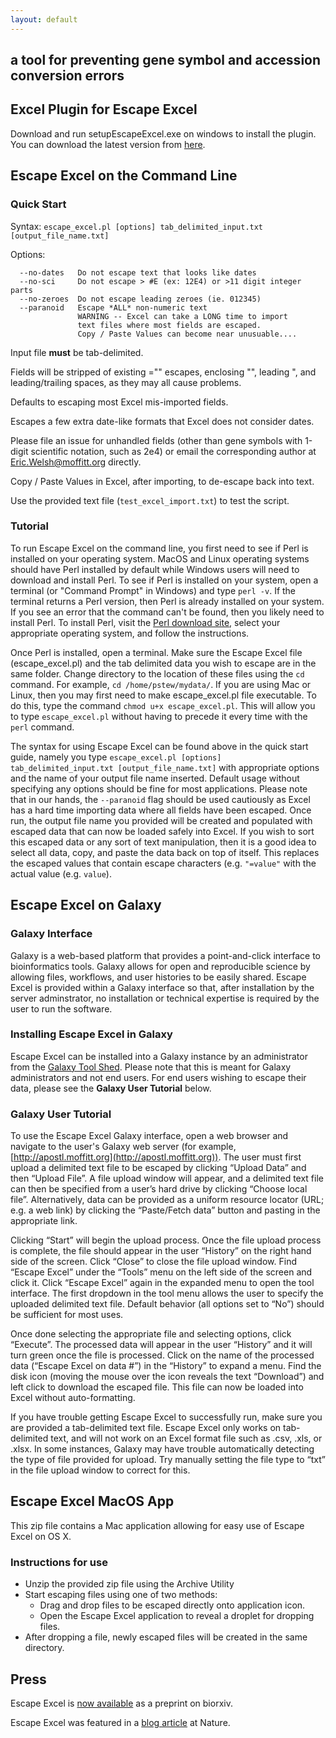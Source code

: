 ```yaml
---
layout: default
---
```

## a tool for preventing gene symbol and accession conversion errors

## Excel Plugin for Escape Excel
Download and run setupEscapeExcel.exe on windows to install the plugin. You can download the latest version from [here](https://github.com/pstew/escape_excel/releases).

## Escape Excel on the Command Line

### Quick Start

Syntax: `escape_excel.pl [options] tab_delimited_input.txt [output_file_name.txt]`

Options:

      --no-dates   Do not escape text that looks like dates
      --no-sci     Do not escape > #E (ex: 12E4) or >11 digit integer parts
      --no-zeroes  Do not escape leading zeroes (ie. 012345)
      --paranoid   Escape *ALL* non-numeric text
                   WARNING -- Excel can take a LONG time to import
                   text files where most fields are escaped.
                   Copy / Paste Values can become near unusuable....

Input file **must** be tab-delimited.

Fields will be stripped of existing ="" escapes, enclosing "", leading ", and leading/trailing spaces, as they may all cause problems.

Defaults to escaping most Excel mis-imported fields.

Escapes a few extra date-like formats that Excel does not consider dates.

Please file an issue for unhandled fields (other than gene symbols with 1-digit scientific notation, such as 2e4) or email the corresponding author at [Eric.Welsh@moffitt.org](mailto:Eric.Welsh@moffitt.org) directly.

Copy / Paste Values in Excel, after importing, to de-escape back into text.

Use the provided text file (`test_excel_import.txt`) to test the script.

### Tutorial
To run Escape Excel on the command line, you first need to see if Perl is installed on your operating system. MacOS and Linux operating systems should have Perl installed by default while Windows users will need to download and install Perl. To see if Perl is installed on your system, open a terminal (or "Command Prompt" in Windows) and type `perl -v`. If the terminal returns a Perl version, then Perl is already installed on your system. If you see an error that the command can't be found, then you likely need to install Perl. To install Perl, visit the [Perl download site](https://www.perl.org/get.html), select your appropriate operating system, and follow the instructions.

Once Perl is installed, open a terminal. Make sure the Escape Excel file (escape\_excel.pl) and the tab delimited data you wish to escape are in the same folder. Change directory to the location of these files using the `cd` command. For example, `cd /home/pstew/mydata/`. If you are using Mac or Linux, then you may first need to make escape\_excel.pl file executable. To do this, type the command `chmod u+x escape_excel.pl`. This will allow you to type `escape_excel.pl` without having to precede it every time with the `perl` command.

The syntax for using Escape Excel can be found above in the quick start guide, namely you type `escape_excel.pl [options] tab_delimited_input.txt [output_file_name.txt]` with appropriate options and the name of your output file name inserted. Default usage without specifying any options should be fine for most applications. Please note that in our hands, the `--paranoid` flag should be used cautiously as Excel has a hard time importing data where all fields have been escaped. Once run, the output file name you provided will be created and populated with escaped data that can now be loaded safely into Excel. If you wish to sort this escaped data or any sort of text manipulation, then it is a good idea to select all data, copy, and paste the data back on top of itself. This replaces the escaped values that contain escape characters (e.g. `"=value"` with the actual value (e.g. `value`).

## Escape Excel on Galaxy

### Galaxy Interface

Galaxy is a web-based platform that provides a point-and-click interface to bioinformatics tools. Galaxy allows for open and reproducible science by allowing files, workflows, and user histories to be easily shared. Escape Excel is provided within a Galaxy interface so that, after installation by the server adminstrator, no installation or technical expertise is required by the user to run the software.

### Installing Escape Excel in Galaxy

Escape Excel can be installed into a Galaxy instance by an administrator from the [Galaxy Tool Shed](https://toolshed.g2.bx.psu.edu/view/pstew/escape_excel/482c23a5abfe). Please note that this is meant for Galaxy administrators and not end users. For end users wishing to escape their data, please see the **Galaxy User Tutorial** below.

### Galaxy User Tutorial
 
To use the Escape Excel Galaxy interface, open a web browser and navigate to the user's Galaxy web server (for example, [http://apostl.moffitt.org](http://apostl.moffitt.org)). The user must first upload a delimited text file to be escaped by clicking “Upload Data” and then “Upload File”. A file upload window will appear, and a delimited text file can then be specified from a user’s hard drive by clicking “Choose local file”. Alternatively, data can be provided as a uniform resource locator (URL; e.g. a web link) by clicking the “Paste/Fetch data” button and pasting in the appropriate link.
 
Clicking “Start” will begin the upload process. Once the file upload process is complete, the file should appear in the user “History” on the right hand side of the screen. Click “Close” to close the file upload window. Find “Escape Excel” under the “Tools” menu on the left side of the screen and click it. Click “Escape Excel” again in the expanded menu to open the tool interface. The first dropdown in the tool menu allows the user to specify the uploaded delimited text file. Default behavior (all options set to “No”) should be sufficient for most uses.
 
Once done selecting the appropriate file and selecting options, click “Execute”. The processed data will appear in the user “History” and it will turn green once the file is processed. Click on the name of the processed data (“Escape Excel on data #”) in the “History” to expand a menu. Find the disk icon (moving the mouse over the icon reveals the text “Download”) and left click to download the escaped file. This file can now be loaded into Excel without auto-formatting.
 
If you have trouble getting Escape Excel to successfully run, make sure you are provided a tab-delimited text file. Escape Excel only works on tab-delimited text, and will not work on an Excel format file such as .csv, .xls, or .xlsx. In some instances, Galaxy may have trouble automatically detecting the type of file provided for upload. Try manually setting the file type to “txt” in the file upload window to correct for this.


## Escape Excel MacOS App

This zip file contains a Mac application allowing for easy use of Escape Excel on OS X. 

### Instructions for use
- Unzip the provided zip file using the Archive Utility
- Start escaping files using one of two methods:
	- Drag and drop files to be escaped directly onto application icon. 
	- Open the Escape Excel application to reveal a droplet for dropping files.
- After dropping a file, newly escaped files will be created in the same directory.


## Press
Escape Excel is [now available](http://biorxiv.org/content/early/2017/01/27/103820) as a preprint on biorxiv.

Escape Excel was featured in a [blog article](http://blogs.nature.com/naturejobs/2017/02/27/escape-gene-name-mangling-with-escape-excel/) at Nature.
